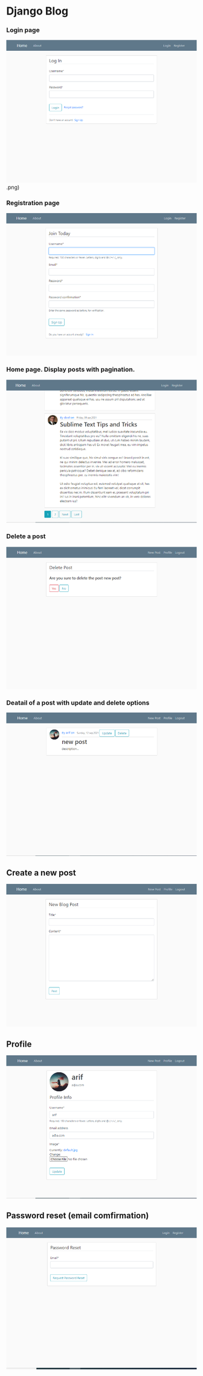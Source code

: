 # Django Blog
### Login page
![This is an image](https://github.com/rabbanibcs/blogsite/blob/main/media/photos/login.png).png)
### Registration page
![This is an image](https://github.com/rabbanibcs/blogsite/blob/main/media/photos/Screenshot%20(52).png)
### Home page. Display posts with pagination.
![This is an image](https://github.com/rabbanibcs/blogsite/blob/main/media/photos/Screenshot%20(56).png)
### Delete a post

![This is an image](https://github.com/rabbanibcs/blogsite/blob/main/media/photos/Screenshot%20(58).png)
### Deatail of a post with update and delete options

![This is an image](https://github.com/rabbanibcs/blogsite/blob/main/media/photos/Screenshot%20(59).png)
## Create a new post
![This is an image](https://github.com/rabbanibcs/blogsite/blob/main/media/photos/Screenshot%20(62).png)
## Profile
![This is an image](https://github.com/rabbanibcs/blogsite/blob/main/media/photos/profile.png)
## Password reset (email comfirmation)
![This is an image](https://github.com/rabbanibcs/blogsite/blob/main/media/photos/pass-reset.png)
